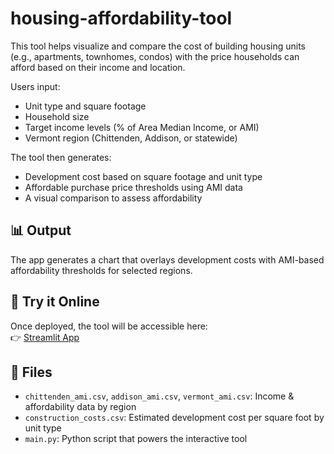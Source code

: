 # housing-affordability-tool

This tool helps visualize and compare the cost of building housing units 
(e.g., apartments, townhomes, condos) with the price households can afford 
based on their income and location.

Users input:
- Unit type and square footage
- Household size
- Target income levels (% of Area Median Income, or AMI)
- Vermont region (Chittenden, Addison, or statewide)

The tool then generates:
- Development cost based on square footage and unit type
- Affordable purchase price thresholds using AMI data
- A visual comparison to assess affordability

## 📊 Output
The app generates a chart that overlays development costs with AMI-based affordability thresholds for selected regions.

## 🔗 Try it Online
Once deployed, the tool will be accessible here:  
👉 [Streamlit App](https://your-streamlit-url-here)

## 📁 Files
- `chittenden_ami.csv`, `addison_ami.csv`, `vermont_ami.csv`: Income & affordability data by region
- `construction_costs.csv`: Estimated development cost per square foot by unit type
- `main.py`: Python script that powers the interactive tool
